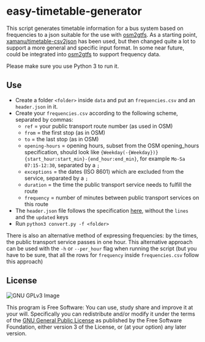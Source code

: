 easy-timetable-generator
========================

This script generates timetable information for a bus system based on frequencies
to a json suitable for the use with [osm2gtfs](https://github.com/grote/osm2gtfs).
As a starting point, [xamanu/timetable-csv2json](https://github.com/xamanu/timetable-csv2json) has been used,
but then changed quite a lot to support a more general and specific input format.
In some near future, could be integrated into [osm2gtfs](https://github.com/grote/osm2gtfs) to support frequency data.

Please make sure you use Python 3 to run it.

Use
------------

* Create a folder `<folder>` inside `data` and put an `frequencies.csv` and an `header.json` in it.
* Create your `frequencies.csv` according to the following scheme, separated by commas:
	* `ref` = your public transport route number (as used in OSM)
	* `from` = the first stop (as in OSM)
	* `to` = the last stop (as in OSM)
	* `opening-hours` = opening hours, subset from the OSM opening_hours specification, should look like `{Weekday(-{Weekday})} {start_hour:start_min}-{end_hour:end_min}`, for example `Mo-Sa 07:15-12:30`, separated by a `;`
	* `exceptions` = the dates (ISO 8601) which are excluded from the service, separated by a `;`
	* `duration` = the time the public transport service needs to fulfill the route
	* `frequency` = number of minutes between public transport services on this route
* The `header.json` file follows the specification [here](https://github.com/grote/osm2gtfs/wiki/Schedule), without the `lines` and the `updated` keys
* Run `python3 convert.py -f <folder>`

There is also an alternative method of expressing frequencies: by the times, the public transport service passes in one hour.
This alternative approach can be used with the `-h` or `--per_hour` flag when running the script (but you have to be sure, that all the rows for `frequency` inside `frequencies.csv` follow this approach)


License
-------

![GNU GPLv3 Image](https://www.gnu.org/graphics/gplv3-127x51.png)

This program is Free Software: You can use, study share and improve it at your
will. Specifically you can redistribute and/or modify it under the terms of the
[GNU General Public License](https://www.gnu.org/licenses/gpl.html) as
published by the Free Software Foundation, either version 3 of the License, or
(at your option) any later version.

